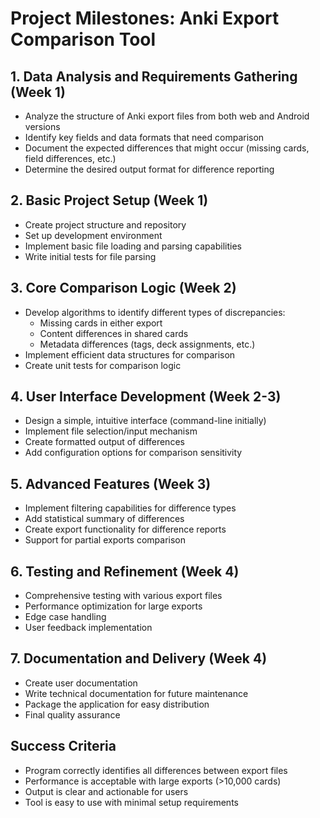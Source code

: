 # Project Milestones: Anki Export Comparison Tool

## 1. Data Analysis and Requirements Gathering (Week 1)
- Analyze the structure of Anki export files from both web and Android versions
- Identify key fields and data formats that need comparison
- Document the expected differences that might occur (missing cards, field differences, etc.)
- Determine the desired output format for difference reporting

## 2. Basic Project Setup (Week 1)
- Create project structure and repository
- Set up development environment
- Implement basic file loading and parsing capabilities
- Write initial tests for file parsing

## 3. Core Comparison Logic (Week 2)
- Develop algorithms to identify different types of discrepancies:
  - Missing cards in either export
  - Content differences in shared cards
  - Metadata differences (tags, deck assignments, etc.)
- Implement efficient data structures for comparison
- Create unit tests for comparison logic

## 4. User Interface Development (Week 2-3)
- Design a simple, intuitive interface (command-line initially)
- Implement file selection/input mechanism
- Create formatted output of differences
- Add configuration options for comparison sensitivity

## 5. Advanced Features (Week 3)
- Implement filtering capabilities for difference types
- Add statistical summary of differences
- Create export functionality for difference reports
- Support for partial exports comparison

## 6. Testing and Refinement (Week 4)
- Comprehensive testing with various export files
- Performance optimization for large exports
- Edge case handling
- User feedback implementation

## 7. Documentation and Delivery (Week 4)
- Create user documentation
- Write technical documentation for future maintenance
- Package the application for easy distribution
- Final quality assurance

## Success Criteria
- Program correctly identifies all differences between export files
- Performance is acceptable with large exports (>10,000 cards)
- Output is clear and actionable for users
- Tool is easy to use with minimal setup requirements
